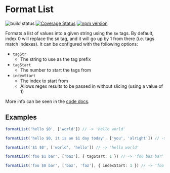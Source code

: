 # Format List
![build status](https://travis-ci.com/luvies/format-list.svg?branch=master) [![Coverage Status](https://coveralls.io/repos/github/luvies/format-list/badge.svg?branch=master)](https://coveralls.io/github/luvies/format-list?branch=master) [![npm version](https://badge.fury.io/js/format-list.svg)](https://www.npmjs.com/package/format-list)

Formats a list of values into a given string using the `$n` tags. By default, index 0 will replace the `$0` tag, and it will go up by 1 from there (i.e. tags match indexes). It can be configured with the following options:

- `tagStr`
  - The string to use as the tag prefix
- `tagStart`
  - The number to start the tags from
- `indexStart`
  - The index to start from
  - Allows regex results to be passed in without slicing (using a value of 1)

More info can be seen in the [code docs](src/index.ts).

## Examples
```ts
formatList('hello $0', ['world']) // -> 'hello world'

formatList('hello $0, it is an $1 day today', ['you', 'alright']) // -> 'hello you, it is an alright day today'

formatList('$1 $0', ['world', 'hello']) // -> 'hello world'

formatList('foo $1 bar', ['baz'], { tagStart: 1 }) // -> 'foo baz bar'

formatList('foo $0 bar', ['baz', 'faz'], { indexStart: 1 }) // -> 'foo faz bar'
```
